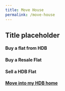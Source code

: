 ```yaml
---
title: Move House
permalink: /move-house
---
```


## Title placeholder

#### Buy a flat from HDB
#### Buy a Resale Flat
#### Sell a HDB Flat
#### [Move into my HDB home](/buying-a-hdb)
